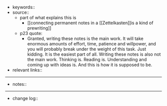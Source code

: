 - keywords::
- source::
    - part of what explains this is
        - [[connecting permanent notes in a [[Zettelkasten]]is a kind of prewriting]]
    - p23 quote: 
        - Granted, writing these notes is the main work. It will take enormous amounts of effort, time, patience and willpower, and you will probably break under the weight of this task. Just kidding. It is the easiest part of all. Writing these notes is also not the main work. Thinking is. Reading is. Understanding and coming up with ideas is. And this is how it is supposed to be.
- relevant links::
- ------------------------------
- notes::
- ------------------------------
- change log::
